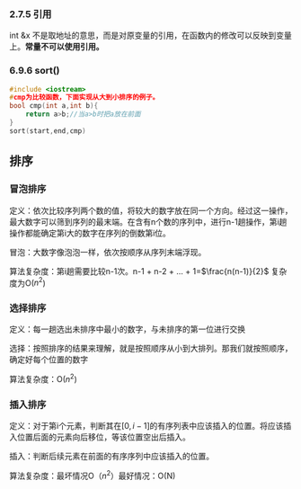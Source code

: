 
### 2.7.5 引用
int &x 不是取地址的意思，而是对原变量的引用，在函数内的修改可以反映到变量上。**常量不可以使用引用。**
### 6.9.6 sort()
```C++
#include <iostream>
#cmp为比较函数，下面实现从大到小排序的例子。
bool cmp(int a,int b){
	return a>b;//当a>b时把a放在前面
}
sort(start,end,cmp)

```


## 排序

### 冒泡排序

定义：依次比较序列两个数的值，将较大的数字放在同一个方向。经过这一操作，最大数字可以筛到序列的最末端。在含有n个数的序列中，进行n-1趟操作，第i趟操作都能确定第i大的数字在序列的倒数第i位。

冒泡：大数字像泡泡一样，依次按顺序从序列末端浮现。

算法复杂度：第i趟需要比较n-1次。n-1 + n-2 + ... + 1=$\frac{n(n-1)}{2}$  复杂度为O($n^2$)

### 选择排序

定义：每一趟选出未排序中最小的数字，与未排序的第一位进行交换

选择：按照排序的结果来理解，就是按照顺序从小到大排列。那我们就按照顺序，确定好每个位置的数字

算法复杂度：O($n^2$)

### 插入排序

定义：对于第i个元素，判断其在$[0,i-1]$的有序列表中应该插入的位置。将应该插入位置后面的元素向后移位，等该位置空出后插入。

插入：判断后续元素在前面的有序序列中应该插入的位置。

算法复杂度：最坏情况O（$n^2$）最好情况：O(N)
